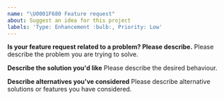 ```yaml
---
name: "\U0001F680 Feature request"
about: Suggest an idea for this project
labels: 'Type: Enhancement :bulb:, Priority: Low'
---
```


<!--
Thank you for suggesting an idea to make this project better!

Please fill in as much of the template below as you're able.
-->

**Is your feature request related to a problem? Please describe.**
Please describe the problem you are trying to solve.

**Describe the solution you'd like**
Please describe the desired behaviour.

**Describe alternatives you've considered**
Please describe alternative solutions or features you have considered.
